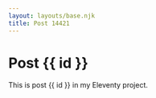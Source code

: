 ```yaml
---
layout: layouts/base.njk
title: Post 14421
---
```


# Post {{ id }}

This is post {{ id }} in my Eleventy project.
